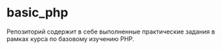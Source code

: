 # basic_php

Репозиторий содержит в себе выполненные практические задания в рамках курса по базовому изучению PHP.
